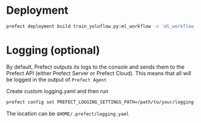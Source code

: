 Deployment
==========

```bash
prefect deployment build train_yoloflow.py:ml_workflow -n 'ml_workflow_yolo' -a --tag yolo
```

Logging (optional)
==================

By default, Prefect outputs its logs to the console and sends them to the Prefect 
API (either Prefect Server or Prefect Cloud). This means that all will be logged
in the output of `Prefect Agent`

Create custom logging.yaml and then run
```bash
prefect config set PREFECT_LOGGING_SETTINGS_PATH=/path/to/your/logging.yml
```
The location can be `$HOME/.prefect/logging.yaml`
